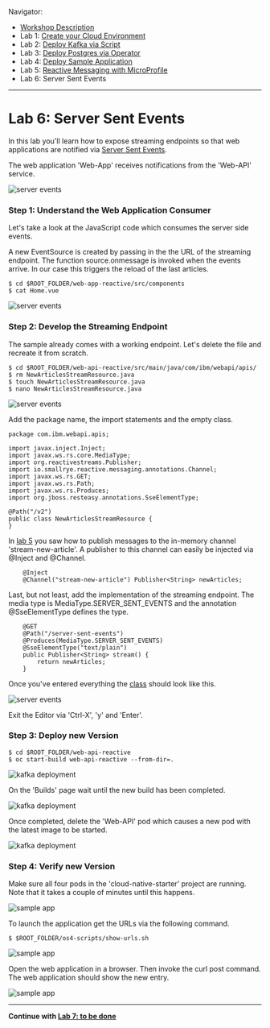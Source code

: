 Navigator:
* [Workshop Description](https://nheidloff.github.io/workshop-quarkus-openshift-reactive-messaging/)
* Lab 1: [Create your Cloud Environment](lab1.md)
* Lab 2: [Deploy Kafka via Script](lab2.md)
* Lab 3: [Deploy Postgres via Operator](lab3.md)
* Lab 4: [Deploy Sample Application](lab4.md)
* Lab 5: [Reactive Messaging with MicroProfile](lab5.md)
* Lab 6: Server Sent Events

---

# Lab 6: Server Sent Events

In this lab you'll learn how to expose streaming endpoints so that web applications are notified via [Server Sent Events](https://developer.mozilla.org/en-US/docs/Web/API/Server-sent_events/Using_server-sent_events). 

The web application 'Web-App' receives notifications from the 'Web-API' service.

![server events](../images/server-sent-events1.png)

### Step 1: Understand the Web Application Consumer

Let's take a look at the JavaScript code which consumes the server side events.

A new EventSource is created by passing in the the URL of the streaming endpoint. The function source.onmessage is invoked when the events arrive. In our case this triggers the reload of the last articles.

```
$ cd $ROOT_FOLDER/web-app-reactive/src/components
$ cat Home.vue
```

![server events](../images/server-sent-events2.png)

### Step 2: Develop the Streaming Endpoint

The sample already comes with a working endpoint. Let's delete the file and recreate it from scratch.

```
$ cd $ROOT_FOLDER/web-api-reactive/src/main/java/com/ibm/webapi/apis/ 
$ rm NewArticlesStreamResource.java
$ touch NewArticlesStreamResource.java
$ nano NewArticlesStreamResource.java
```

![server events](../images/server-sent-events3.png)

Add the package name, the import statements and the empty class.

```
package com.ibm.webapi.apis;

import javax.inject.Inject;
import javax.ws.rs.core.MediaType;
import org.reactivestreams.Publisher;
import io.smallrye.reactive.messaging.annotations.Channel;
import javax.ws.rs.GET;
import javax.ws.rs.Path;
import javax.ws.rs.Produces;
import org.jboss.resteasy.annotations.SseElementType;

@Path("/v2")
public class NewArticlesStreamResource {
}
```

In [lab 5](lab5.md) you saw how to publish messages to the in-memory channel 'stream-new-article'. A publisher to this channel can easily be injected via @Inject and @Channel. 

```
    @Inject
    @Channel("stream-new-article") Publisher<String> newArticles;
```

Last, but not least, add the implementation of the streaming endpoint. The media type is MediaType.SERVER_SENT_EVENTS and the annotation @SseElementType defines the type.

```
    @GET
    @Path("/server-sent-events")
    @Produces(MediaType.SERVER_SENT_EVENTS) 
    @SseElementType("text/plain") 
    public Publisher<String> stream() { 
        return newArticles;
    }
```

Once you've entered everything the [class](https://github.com/IBM/cloud-native-starter/blob/master/reactive/web-api-reactive/src/main/java/com/ibm/webapi/apis/NewArticlesStreamResource.java) should look like this.

![server events](../images/server-sent-events4.png)

Exit the Editor via 'Ctrl-X', 'y' and 'Enter'.

### Step 3: Deploy new Version

```
$ cd $ROOT_FOLDER/web-api-reactive
$ oc start-build web-api-reactive --from-dir=.
```

![kafka deployment](../images/microprofile-kafka5.png)

On the 'Builds' page wait until the new build has been completed.

![kafka deployment](../images/microprofile-kafka6.png)

Once completed, delete the 'Web-API' pod which causes a new pod with the latest image to be started.

![kafka deployment](../images/microprofile-kafka7.png)

### Step 4: Verify new Version

Make sure all four pods in the 'cloud-native-starter' project are running. Note that it takes a couple of minutes until this happens.

![sample app](../images/verify-app1.png)

To launch the application get the URLs via the following command.

```
$ $ROOT_FOLDER/os4-scripts/show-urls.sh
```

![sample app](../images/verify-app5.png)

Open the web application in a browser. Then invoke the curl post command. The web application should show the new entry.

![sample app](../images/verify-app6.png)

---

__Continue with [Lab 7: to be done](lab7.md)__
